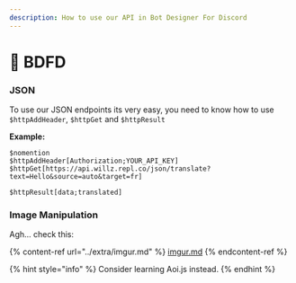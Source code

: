 ```yaml
---
description: How to use our API in Bot Designer For Discord
---
```


# 🤮 BDFD

### JSON

To use our JSON endpoints its very easy, you need to know how to use `$httpAddHeader`, `$httpGet` and `$httpResult`

**Example:**

```
$nomention
$httpAddHeader[Authorization;YOUR_API_KEY]
$httpGet[https://api.willz.repl.co/json/translate?text=Hello&source=auto&target=fr]

$httpResult[data;translated]
```

### Image Manipulation

Agh... check this:

{% content-ref url="../extra/imgur.md" %}
[imgur.md](../extra/imgur.md)
{% endcontent-ref %}

{% hint style="info" %}
Consider learning Aoi.js instead.
{% endhint %}
